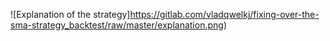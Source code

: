 ![Explanation of the strategy]https://gitlab.com/vladqwelkj/fixing-over-the-sma-strategy_backtest/raw/master/explanation.png)